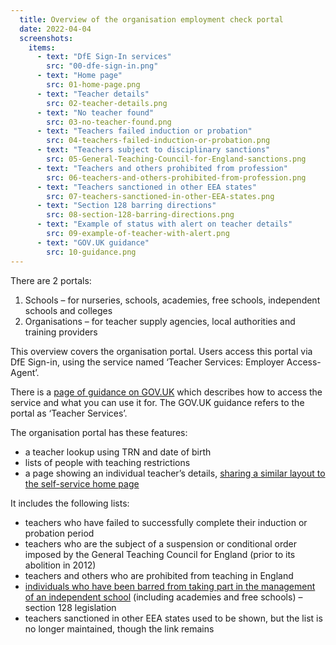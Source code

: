 ```yaml
---
  title: Overview of the organisation employment check portal
  date: 2022-04-04
  screenshots:
    items:
      - text: "DfE Sign-In services"
        src: "00-dfe-sign-in.png"
      - text: "Home page"
        src: 01-home-page.png
      - text: "Teacher details"
        src: 02-teacher-details.png
      - text: "No teacher found"
        src: 03-no-teacher-found.png
      - text: "Teachers failed induction or probation"
        src: 04-teachers-failed-induction-or-probation.png
      - text: "Teachers subject to disciplinary sanctions"
        src: 05-General-Teaching-Council-for-England-sanctions.png
      - text: "Teachers and others prohibited from profession"
        src: 06-teachers-and-others-prohibited-from-profession.png
      - text: "Teachers sanctioned in other EEA states"
        src: 07-teachers-sanctioned-in-other-EEA-states.png
      - text: "Section 128 barring directions"
        src: 08-section-128-barring-directions.png
      - text: "Example of status with alert on teacher details"
        src: 09-example-of-teacher-with-alert.png
      - text: "GOV.UK guidance"
        src: 10-guidance.png
---
```


There are 2 portals:

1. Schools – for nurseries, schools, academies, free schools, independent schools and colleges
2. Organisations – for teacher supply agencies, local authorities and training providers

This overview covers the organisation portal. Users access this portal via DfE Sign-in, using the service named ‘Teacher Services: Employer Access-Agent’.

There is a [page of guidance on GOV.UK](https://www.gov.uk/guidance/teacher-status-checks-information-for-employers) which describes how to access the service and what you can use it for. The GOV.UK guidance refers to the portal as ‘Teacher Services’.

The organisation portal has these features:

- a teacher lookup using TRN and date of birth
- lists of people with teaching restrictions
- a page showing an individual teacher’s details, [sharing a similar layout to the self-service home page](/overview/#signed-in-home-page)

It includes the following lists:

- teachers who have failed to successfully complete their induction or probation period
- teachers who are the subject of a suspension or conditional order imposed by the General Teaching Council for England (prior to its abolition in 2012)
- teachers and others who are prohibited from teaching in England
- [individuals who have been barred from taking part in the management of an independent school](https://www.gov.uk/government/publications/barring-unsuitable-individuals-from-managing-independent-schools) (including academies and free schools) – section 128 legislation
- teachers sanctioned in other EEA states used to be shown, but the list is no longer maintained, though the link remains
